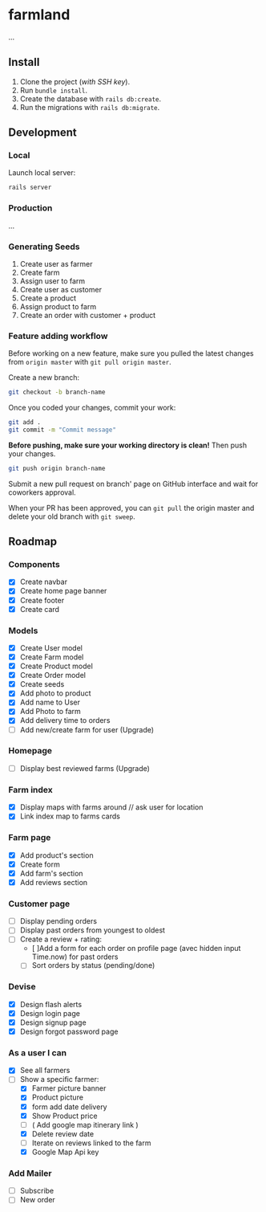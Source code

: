 # farmland

...

## Install

1. Clone the project (*with SSH key*).
2. Run `bundle install`.
3. Create the database with `rails db:create`.
4. Run the migrations with `rails db:migrate`.

## Development

### Local

Launch local server:
```sh
rails server
```

### Production

...

### Generating Seeds

1. Create user as farmer
2. Create farm
3. Assign user to farm
4. Create user as customer
5. Create a product
6. Assign product to farm
7. Create an order with customer + product

### Feature adding workflow

Before working on a new feature, make sure you pulled the latest changes from `origin master` with `git pull origin master`.

Create a new branch:
```sh
git checkout -b branch-name
```

Once you coded your changes, commit your work:
```sh
git add .
git commit -m "Commit message"
```

**Before pushing, make sure your working directory is clean!** Then push your changes.

```sh
git push origin branch-name
```

Submit a new pull request on branch' page on GitHub interface and wait for coworkers approval.

When your PR has been approved, you can `git pull` the origin master and delete your old branch with `git sweep`.

## Roadmap

### Components

- [x] Create navbar
- [x] Create home page banner
- [x] Create footer
- [x] Create card

### Models

- [x] Create User model
- [x] Create Farm model
- [x] Create Product model
- [x] Create Order model
- [x] Create seeds
- [x] Add photo to product
- [x] Add name to User
- [x] Add Photo to farm
- [x] Add delivery time to orders
- [ ] Add new/create farm for user (Upgrade)

### Homepage

- [ ] Display best reviewed farms (Upgrade)

### Farm index

- [x] Display maps with farms around // ask user for location
- [x] Link index map to farms cards

### Farm page

- [x] Add product's section
- [x] Create form
- [x] Add farm's section
- [x] Add reviews section

### Customer page

- [ ] Display pending orders
- [ ] Display past orders from youngest to oldest
- [ ] Create a review + rating:
  - [ ]Add a form for each order on profile page (avec hidden input Time.now) for past orders
  - [ ] Sort orders by status (pending/done)

### Devise

- [x] Design flash alerts
- [x] Design login page
- [x] Design signup page
- [x] Design forgot password page

### As a user I can
- [x] See all farmers
- [ ] Show a specific farmer:
    - [x] Farmer picture banner
    - [x] Product picture
    - [x] form add date delivery
    - [x] Show Product price
    - [ ] ( Add google map itinerary link )
    - [x] Delete review date
    - [ ] Iterate on reviews linked to the farm
    - [x] Google Map Api key

### Add Mailer
  - [ ] Subscribe
  - [ ] New order
